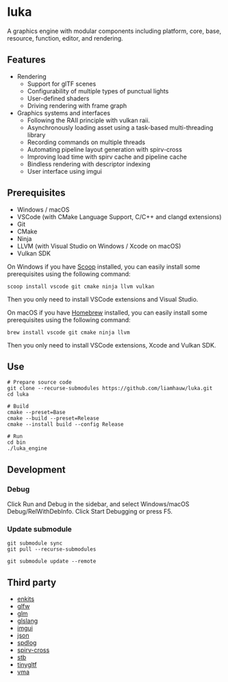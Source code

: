 # luka
A graphics engine with modular components including platform, core, base, resource, function, editor, and rendering.

## Features
- Rendering 
  - Support for glTF scenes
  - Configurability of multiple types of punctual lights
  - User-defined shaders
  - Driving rendering with frame graph
- Graphics systems and interfaces
  - Following the RAII principle with vulkan raii.
  - Asynchronously loading asset using a task-based multi-threading library
  - Recording commands on multiple threads
  - Automating pipeline layout generation with spirv-cross
  - Improving load time with spirv cache and pipeline cache
  - Bindless rendering with descriptor indexing
  - User interface using imgui

## Prerequisites
- Windows / macOS
- VSCode (with CMake Language Support, C/C++ and clangd extensions)
- Git
- CMake
- Ninja
- LLVM (with Visual Studio on Windows / Xcode on macOS)
- Vulkan SDK

On Windows if you have [Scoop](https://scoop.sh/) installed, you can easily install some prerequisites using the following command:
```shell
scoop install vscode git cmake ninja llvm vulkan
```
Then you only need to install VSCode extensions and Visual Studio.

On macOS if you have [Homebrew](https://brew.sh/) installed, you can easily install some prerequisites using the following command:
```shell
brew install vscode git cmake ninja llvm
```
Then you only need to install VSCode extensions, Xcode and Vulkan SDK.

## Use
```shell
# Prepare source code
git clone --recurse-submodules https://github.com/liamhauw/luka.git
cd luka

# Build
cmake --preset=Base
cmake --build --preset=Release
cmake --install build --config Release

# Run
cd bin
./luka_engine
```

## Development
### Debug
Click Run and Debug in the sidebar, and select Windows/macOS Debug/RelWithDebInfo. Click Start Debugging or press F5.

### Update submodule
```shell
git submodule sync
git pull --recurse-submodules

git submodule update --remote
```

## Third party
- [enkits](https://github.com/dougbinks/enkiTS)
- [glfw](https://github.com/glfw/glfw)
- [glm](https://github.com/g-truc/glm)
- [glslang](https://github.com/KhronosGroup/glslang)
- [imgui](https://github.com/ocornut/imgui)
- [json](https://github.com/nlohmann/json)
- [spdlog](https://github.com/gabime/spdlog)
- [spirv-cross](https://github.com/KhronosGroup/SPIRV-Cross)
- [stb](https://github.com/nothings/stb)
- [tinygltf](https://github.com/syoyo/tinygltf)
- [vma](https://github.com/GPUOpen-LibrariesAndSDKs/VulkanMemoryAllocator)
